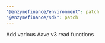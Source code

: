 ```yaml
---
"@enzymefinance/environment": patch
"@enzymefinance/sdk": patch
---
```


Add various Aave v3 read functions
